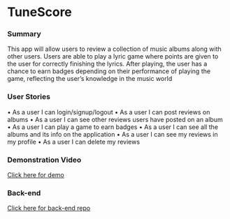 # TuneScore

### Summary
This app will allow users to review a collection of music albums along with other users. Users are able to play a lyric game where points are given to the user for correctly finishing the lyrics. After playing, the user has a chance to earn badges depending on their performance of playing the game, reflecting the user’s knowledge in the music world

### User Stories
•	As a user I can login/signup/logout
•	As a user I can post reviews on albums
•	As a user I can see other reviews users have posted on an album
•	As a user I can play a game to earn badges
•	As a user I can see all the albums and its info on the application
•	As a user I can see my reviews in my profile
•	As a user I can delete my reviews

### Demonstration Video
[Click here for demo](https://www.loom.com/share/5074db757d6e4191a291cd08e09f952e)

### Back-end
[Click here for back-end repo](https://github.com/zhaoerik/tunescore_backend)

